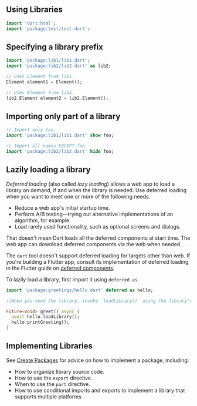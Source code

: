 ## Using Libraries
```dart
import 'dart:html';
import 'package:test/test.dart';
```

## Specifying a library prefix
```dart
import 'package:lib1/lib1.dart';
import 'package:lib2/lib2.dart' as lib2;

// Uses Element from lib1.
Element element1 = Element();

// Uses Element from lib2.
lib2.Element element2 = lib2.Element();
```

## Importing only part of a library
```dart
// Import only foo.
import 'package:lib1/lib1.dart' show foo;

// Import all names EXCEPT foo.
import 'package:lib2/lib2.dart' hide foo;
```

## Lazily loading a library
_Deferred loading_ (also called _lazy loading_) allows a web app to load a library on demand, if and when the library is needed. Use deferred loading when you want to meet one or more of the following needs.

- Reduce a web app's initial startup time.
- Perform A/B testing—trying out alternative implementations of an algorithm, for example.
- Load rarely used functionality, such as optional screens and dialogs.

That doesn't mean Dart loads all the deferred components at start time. The web app can download deferred components via the web when needed.

The `dart` tool doesn't support deferred loading for targets other than web. If you're building a Flutter app, consult its implementation of deferred loading in the Flutter guide on [deferred components](https://docs.flutter.dev/perf/deferred-components).

To lazily load a library, first import it using `deferred as`.

```dart
import 'package:greetings/hello.dart' deferred as hello;

//When you need the library, invoke `loadLibrary()` using the library's identifier.

Future<void> greet() async {
  await hello.loadLibrary();
  hello.printGreeting();
}
```

## Implementing Libraries
See [Create Packages](https://dart.dev/guides/libraries/create-packages) for advice on how to implement a package, including:

- How to organize library source code.
- How to use the `export` directive.
- When to use the `part` directive.
- How to use conditional imports and exports to implement a library that supports multiple platforms.